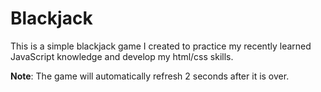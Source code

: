 # Blackjack

This is a simple blackjack game I created to practice my recently learned JavaScript knowledge and develop my html/css skills.

<b>Note</b>: The game will automatically refresh 2 seconds after it is over.